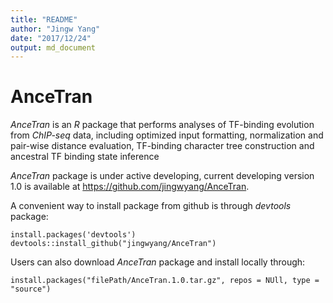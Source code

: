```yaml
---
title: "README"
author: "Jingw Yang"
date: "2017/12/24"
output: md_document
---
```


# AnceTran

*AnceTran* is an *R* package that performs analyses of TF-binding evolution
from *ChIP-seq* data, including optimized input formatting, normalization
and pair-wise distance evaluation, TF-binding character tree construction and ancestral
TF binding state inference

*AnceTran* package is under active developing, current developing version 1.0 is available at <https://github.com/jingwyang/AnceTran>.

A convenient way to install package from github is through *devtools* package:

```{r, eval=FALSE}
install.packages('devtools')
devtools::install_github("jingwyang/AnceTran")
```

Users can also download *AnceTran* package and install locally through:

```{r, eval=FALSE}
install.packages("filePath/AnceTran.1.0.tar.gz", repos = NUll, type = "source")
```

